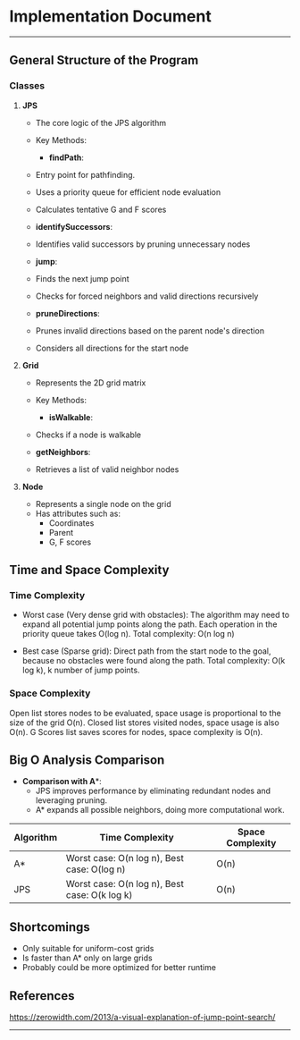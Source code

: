 # Implementation Document
---
## General Structure of the Program

### Classes

1. **JPS**
   - The core logic of the JPS algorithm
   - Key Methods:
     - **findPath**:
  	- Entry point for pathfinding.
  	- Uses a priority queue for efficient node evaluation
  	- Calculates tentative G and F scores

     - **identifySuccessors**:
  	- Identifies valid successors by pruning unnecessary nodes

     - **jump**:
  	- Finds the next jump point 
  	- Checks for forced neighbors and valid directions recursively

     - **pruneDirections**:
  	- Prunes invalid directions based on the parent node's direction
  	- Considers all directions for the start node


2. **Grid**
   - Represents the 2D grid matrix
   - Key Methods:
     - **isWalkable**:
  	- Checks if a node is walkable

     - **getNeighbors**:
  	- Retrieves a list of valid neighbor nodes
     

3. **Node**
   - Represents a single node on the grid
   - Has attributes such as:
     - Coordinates
     - Parent
     - G, F scores



## Time and Space Complexity

### Time Complexity

- Worst case (Very dense grid with obstacles): The algorithm may need to expand all potential jump points along the path. Each operation in the priority queue takes O(log n).
Total complexity: O(n log n)

- Best case (Sparse grid): Direct path from the start node to the goal, because no obstacles were found along the path.
Total complexity: O(k log k), k number of jump points.


### Space Complexity

Open list stores nodes to be evaluated, space usage is proportional to the size of the grid O(n). 
Closed list stores visited nodes, space usage is also O(n).
G Scores list saves scores for nodes, space complexity is O(n).

## Big O Analysis Comparison

- **Comparison with A***:
  - JPS improves performance by eliminating redundant nodes and leveraging pruning.
  - A* expands all possible neighbors, doing more computational work.

| Algorithm | Time Complexity                              | Space Complexity |
|-----------|----------------------------------------------|------------------|
| A*        | Worst case: O(n log n), Best case: O(log n)  |    O(n)          |
| JPS       | Worst case: O(n log n), Best case: O(k log k)|    O(n)          |



## Shortcomings

   - Only suitable for uniform-cost grids
   - Is faster than A* only on large grids
   - Probably could be more optimized for better runtime

## References
https://zerowidth.com/2013/a-visual-explanation-of-jump-point-search/

---
